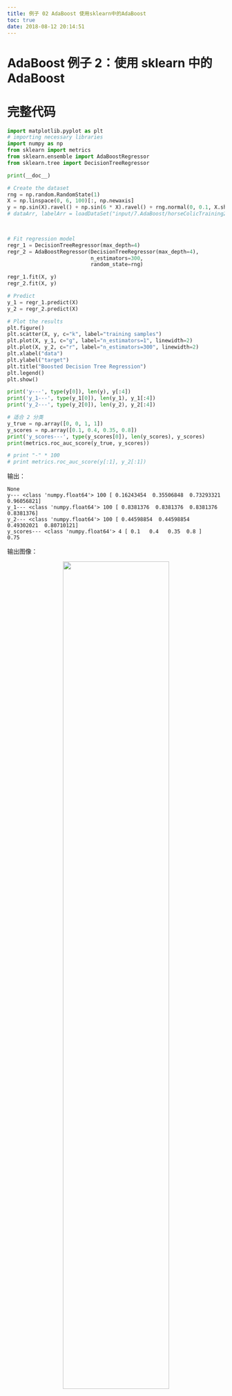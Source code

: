 ```yaml
---
title: 例子 02 AdaBoost 使用sklearn中的AdaBoost
toc: true
date: 2018-08-12 20:14:51
---
```

# AdaBoost 例子 2：使用 sklearn 中的 AdaBoost





# 完整代码



```python
import matplotlib.pyplot as plt
# importing necessary libraries
import numpy as np
from sklearn import metrics
from sklearn.ensemble import AdaBoostRegressor
from sklearn.tree import DecisionTreeRegressor

print(__doc__)

# Create the dataset
rng = np.random.RandomState(1)
X = np.linspace(0, 6, 100)[:, np.newaxis]
y = np.sin(X).ravel() + np.sin(6 * X).ravel() + rng.normal(0, 0.1, X.shape[0])
# dataArr, labelArr = loadDataSet("input/7.AdaBoost/horseColicTraining2.txt")


​
# Fit regression model
regr_1 = DecisionTreeRegressor(max_depth=4)
regr_2 = AdaBoostRegressor(DecisionTreeRegressor(max_depth=4),
                           n_estimators=300,
                           random_state=rng)

regr_1.fit(X, y)
regr_2.fit(X, y)

# Predict
y_1 = regr_1.predict(X)
y_2 = regr_2.predict(X)

# Plot the results
plt.figure()
plt.scatter(X, y, c="k", label="training samples")
plt.plot(X, y_1, c="g", label="n_estimators=1", linewidth=2)
plt.plot(X, y_2, c="r", label="n_estimators=300", linewidth=2)
plt.xlabel("data")
plt.ylabel("target")
plt.title("Boosted Decision Tree Regression")
plt.legend()
plt.show()

print('y---', type(y[0]), len(y), y[:4])
print('y_1---', type(y_1[0]), len(y_1), y_1[:4])
print('y_2---', type(y_2[0]), len(y_2), y_2[:4])

# 适合 2 分类
y_true = np.array([0, 0, 1, 1])
y_scores = np.array([0.1, 0.4, 0.35, 0.8])
print('y_scores---', type(y_scores[0]), len(y_scores), y_scores)
print(metrics.roc_auc_score(y_true, y_scores))

# print "-" * 100
# print metrics.roc_auc_score(y[:1], y_2[:1])
```

输出：


```
None
y--- <class 'numpy.float64'> 100 [ 0.16243454  0.35506848  0.73293321  0.96056821]
y_1--- <class 'numpy.float64'> 100 [ 0.8381376  0.8381376  0.8381376  0.8381376]
y_2--- <class 'numpy.float64'> 100 [ 0.44598854  0.44598854  0.49302021  0.80710121]
y_scores--- <class 'numpy.float64'> 4 [ 0.1   0.4   0.35  0.8 ]
0.75
```



输出图像：


<p align="center">
    <img width="70%" height="70%" src="http://images.iterate.site/blog/image/180727/LBaaCKALba.png?imageslim">
</p>



# 相关

- [第 7 章 集成方法 ensemble method](http://ml.apachecn.org/mlia/ensemble-random-tree-adaboost/)
/)
)
